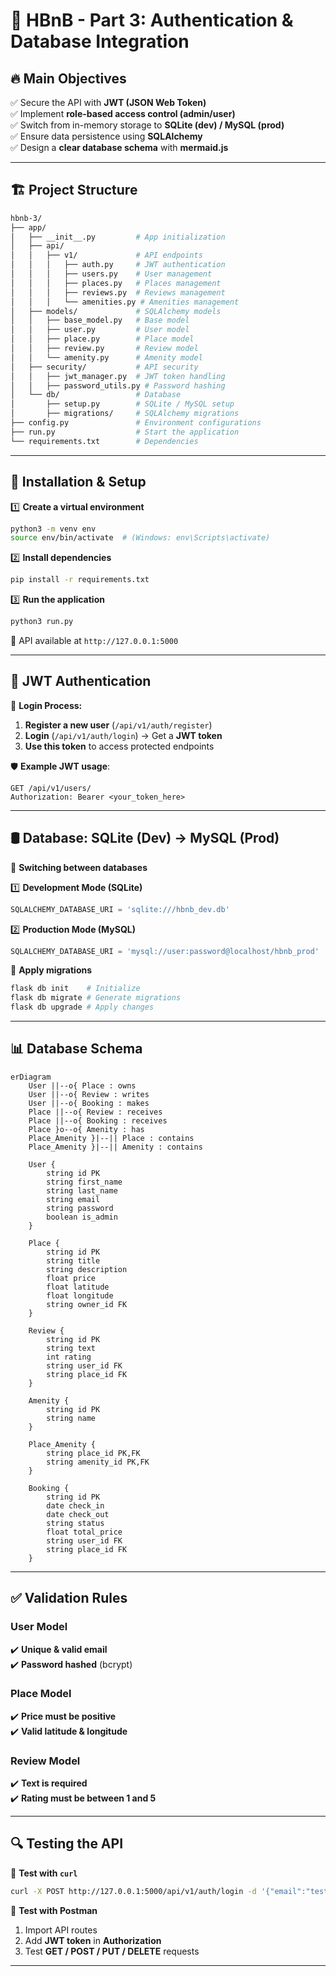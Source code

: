 # 🌟 HBnB - Part 3: Authentication & Database Integration  

## 🔥 Main Objectives  
✅ Secure the API with **JWT (JSON Web Token)**  
✅ Implement **role-based access control (admin/user)**  
✅ Switch from in-memory storage to **SQLite (dev) / MySQL (prod)**  
✅ Ensure data persistence using **SQLAlchemy**  
✅ Design a **clear database schema** with **mermaid.js**  

---  

## 🏗️ Project Structure  
```bash
hbnb-3/
├── app/
│   ├── __init__.py         # App initialization
│   ├── api/
│   │   ├── v1/             # API endpoints
│   │   │   ├── auth.py     # JWT authentication
│   │   │   ├── users.py    # User management
│   │   │   ├── places.py   # Places management
│   │   │   ├── reviews.py  # Reviews management
│   │   │   └── amenities.py # Amenities management
│   ├── models/             # SQLAlchemy models
│   │   ├── base_model.py   # Base model
│   │   ├── user.py         # User model
│   │   ├── place.py        # Place model
│   │   ├── review.py       # Review model
│   │   └── amenity.py      # Amenity model
│   ├── security/           # API security
│   │   ├── jwt_manager.py  # JWT token handling
│   │   ├── password_utils.py # Password hashing
│   └── db/                 # Database
│       ├── setup.py        # SQLite / MySQL setup
│       ├── migrations/     # SQLAlchemy migrations
├── config.py               # Environment configurations
├── run.py                  # Start the application
└── requirements.txt        # Dependencies
```  

---  

## 🚀 Installation & Setup  

1️⃣ **Create a virtual environment**  
```bash
python3 -m venv env
source env/bin/activate  # (Windows: env\Scripts\activate)
```  

2️⃣ **Install dependencies**  
```bash
pip install -r requirements.txt
```  

3️⃣ **Run the application**  
```bash
python3 run.py
```  
🔗 API available at `http://127.0.0.1:5000`  

---  

## 🔑 JWT Authentication  
📌 **Login Process:**  

1. **Register a new user** (`/api/v1/auth/register`)  
2. **Login** (`/api/v1/auth/login`) → Get a **JWT token**  
3. **Use this token** to access protected endpoints  

🛡️ **Example JWT usage**:  
```http
GET /api/v1/users/
Authorization: Bearer <your_token_here>
```  

---  

## 🛢️ Database: SQLite (Dev) → MySQL (Prod)  
📌 **Switching between databases**  

1️⃣ **Development Mode (SQLite)**  
```python
SQLALCHEMY_DATABASE_URI = 'sqlite:///hbnb_dev.db'
```  

2️⃣ **Production Mode (MySQL)**  
```python
SQLALCHEMY_DATABASE_URI = 'mysql://user:password@localhost/hbnb_prod'
```  

📌 **Apply migrations**  
```bash
flask db init    # Initialize
flask db migrate # Generate migrations
flask db upgrade # Apply changes
```  

---  

## 📊 Database Schema  

```mermaid
erDiagram
    User ||--o{ Place : owns
    User ||--o{ Review : writes
    User ||--o{ Booking : makes
    Place ||--o{ Review : receives
    Place ||--o{ Booking : receives
    Place }o--o{ Amenity : has
    Place_Amenity }|--|| Place : contains
    Place_Amenity }|--|| Amenity : contains

    User {
        string id PK
        string first_name
        string last_name
        string email
        string password
        boolean is_admin
    }

    Place {
        string id PK
        string title
        string description
        float price
        float latitude
        float longitude
        string owner_id FK
    }

    Review {
        string id PK
        string text
        int rating
        string user_id FK
        string place_id FK
    }

    Amenity {
        string id PK
        string name
    }

    Place_Amenity {
        string place_id PK,FK
        string amenity_id PK,FK
    }

    Booking {
        string id PK
        date check_in
        date check_out
        string status
        float total_price
        string user_id FK
        string place_id FK
    }
```  

---  

## ✅ Validation Rules  

### **User Model**  
✔️ **Unique & valid email**  
✔️ **Password hashed** (bcrypt)  

### **Place Model**  
✔️ **Price must be positive**  
✔️ **Valid latitude & longitude**  

### **Review Model**  
✔️ **Text is required**  
✔️ **Rating must be between 1 and 5**  

---  

## 🔍 Testing the API  

📌 **Test with `curl`**  
```bash
curl -X POST http://127.0.0.1:5000/api/v1/auth/login -d '{"email":"test@example.com", "password":"1234"}' -H "Content-Type: application/json"
```  

📌 **Test with Postman**  
1. Import API routes  
2. Add **JWT token** in **Authorization**  
3. Test **GET / POST / PUT / DELETE** requests  

---  


